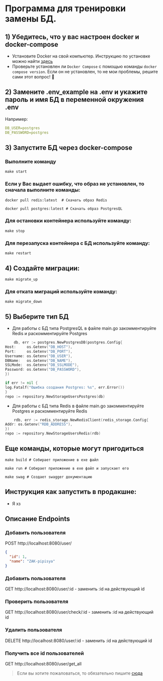 # Программа для тренировки замены БД.

## 1) Убедитесь, что у вас настроен docker и docker-compose

- Установите Docker на свой компьютер. Инструкцию по установке можно найти [здесь](https://www.docker.com/)
- Проверьте установлен ли `Docker Compose` с помощью команды  `docker compose version`. Если он не установлен, то не
  мои проблемы, решите сами этот вопрос! :thinking:

## 2) Замените .env_example на .env и укажите пароль и имя БД в переменной окружения .env

Например:

```yml
DB_USER=postgres
DB_PASSWORD=postgres
```

## 3) Запустите БД через docker-compose
### Выполните команду
```shell
make start 
```

### Если у Вас выдает ошибку, что образ не установлен, то сначала выполните команды:

```shell
docker pull redis:latest  # Скачать образ Redis
```

```shell
docker pull postgres:latest # Скачать образ PostgresQL
```

### Для остановки контейнера используйте команду:

```shell
make stop 
```

### Для перезапуска контейнера с БД используйте команду:

```shell
make restart 
```

## 4) Создайте миграции:

```shell
make migrate_up 
```

### Для отката миграций используйте команду:

```shell
make migrate_down 
```

## 5) Выберите тип БД

- Для работы с БД типа PostgresQL в файле main.go закомментируйте Redis и раскомментируйте Postgres

```Go
	db, err := postgres.NewPostgresDB(postgres.Config{
Host:     os.Getenv("DB_HOST"),
Port:     os.Getenv("DB_PORT"),
Username: os.Getenv("DB_USER"),
DBName:   os.Getenv("DB_NAME"),
SSLMode:  os.Getenv("DB_SSLMODE"),
Password: os.Getenv("DB_PASSWORD"),
})

if err != nil {
log.Fatalf("Ошибка создания Postgres: %s", err.Error())
}
repo := repository.NewStorageUsersPostgres(db)
```

- Для работы с БД типа Redis в файле main.go закомментируйте Postgres и раскомментируйте Redis

```Go
    rdb, err := redis_storage.NewRedisClient(redis_storage.Config{
Addr: os.Getenv("RDB_ADDRESS"),
})
repo := repository.NewStorageUsersRedis(rdb)
```

## Еще команды, которые могут пригодиться


```shell
make build # Собирает приложение в exe файл
```

```shell
make run # Собирает приложение в exe файл и запускает его
```

```shell
make swag # Создает swagger документацию
```
## Инструкция как запустить в продакшне:

- Я хз

## Описание Endpoints

### Добавить пользователя

POST http://localhost:8080/user/

```json
{
  "id": 1,
  "name": "ZAK-pipisya"
}
```

### Добавить пользователя

GET http://localhost:8080/user/:id - заменить :id на действующий id

### Проверить пользователя

GET http://localhost:8080/user/check/:id - заменить :id на действующий id

### Удалить пользователя

DELETE http://localhost:8080/user/:id - заменить :id на действующий id

### Получить все id пользователей

GET http://localhost:8080/user/get_all

> Если вы хотите пожаловаться, то обязательно пишите [сюда](https://t.me/zak47) 